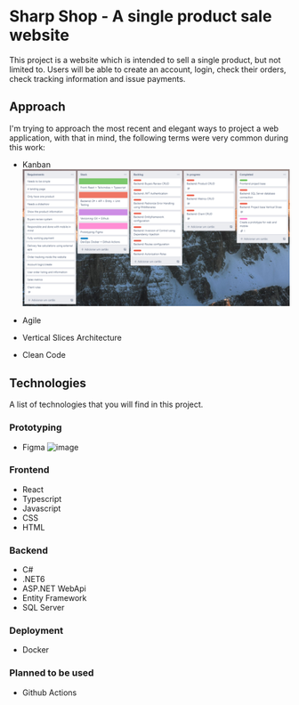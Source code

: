# Sharp Shop - A single product sale website

This project is a website which is intended to sell a single product, but not limited to. Users will be able to create an account, login, check their orders, check tracking information and issue payments.

## Approach
I'm trying to approach the most recent and elegant ways to project a web application, with that in mind, the following terms were very common during this work:

- Kanban
![board](https://github.com/DrokeRavens/sharp.shop/blob/master/images/board.png)

- Agile
- Vertical Slices Architecture
- Clean Code

## Technologies
A list of technologies that you will find in this project.

### Prototyping
- Figma
![image](https://user-images.githubusercontent.com/57990145/165192252-d56586ab-a706-4f90-9547-3a3b2bf5c332.png)

### Frontend
- React
- Typescript
- Javascript
- CSS
- HTML

### Backend
- C#
- .NET6
- ASP.NET WebApi
- Entity Framework
- SQL Server

### Deployment
- Docker

### Planned to be used
- Github Actions
